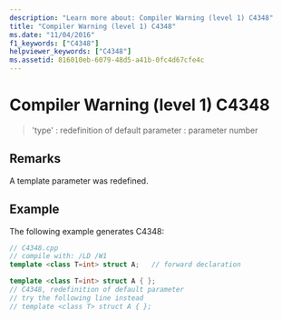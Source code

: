 ```yaml
---
description: "Learn more about: Compiler Warning (level 1) C4348"
title: "Compiler Warning (level 1) C4348"
ms.date: "11/04/2016"
f1_keywords: ["C4348"]
helpviewer_keywords: ["C4348"]
ms.assetid: 816010eb-6079-48d5-a41b-0fc4d67cfe4c
---
```

# Compiler Warning (level 1) C4348

> 'type' : redefinition of default parameter : parameter number

## Remarks

A template parameter was redefined.

## Example

The following example generates C4348:

```cpp
// C4348.cpp
// compile with: /LD /W1
template <class T=int> struct A;   // forward declaration

template <class T=int> struct A { };
// C4348, redefinition of default parameter
// try the following line instead
// template <class T> struct A { };
```
